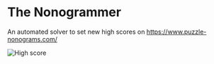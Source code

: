 # The Nonogrammer

An automated solver to set new high scores on https://www.puzzle-nonograms.com/

![High score](https://i.imgur.com/ght1aU8.png)
